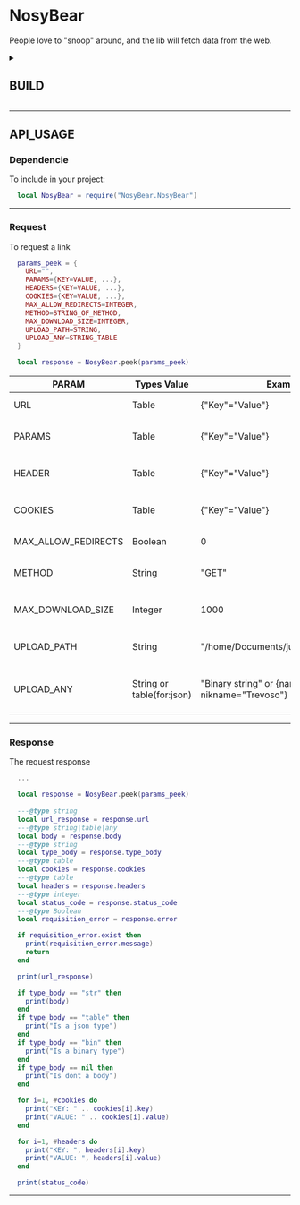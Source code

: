 # NosyBear
People love to "snoop" around, and the lib will fetch data from the web.

<details>
  <summary><h2>BUILD</h2></summary>

  
---

If you want to compile the project, you can run the following command:
```bash
sh build.sh
```

Or you can build it manually. To do this, you need to have Darwin installed on your computer or in your project. It is recommended to use version 0.19 or higher.
### Local Installation:
```bash
curl -L https://github.com/OUIsolutions/Darwin/releases/download/0.020/darwin.out -o darwin && chmod +x darwin
```

### Global Installation:
```bash
curl -L https://github.com/OUIsolutions/Darwin/releases/download/0.020/darwin.out -o darwin && chmod +x darwin && sudo mv darwin /usr/bin
```

Then, run the following command:
- For Local execution: **./darwin**
- For Global execution: **darwin**

```bash
darwin run_blueprint build -mode folder
```

The final binary will be located in the releases folder.

---



</details>


---

## API_USAGE

### Dependencie
To include in your project:
```lua
  local NosyBear = require("NosyBear.NosyBear")
```
---

### Request
To request a link
```lua
  params_peek = {
    URL="",
    PARAMS={KEY=VALUE, ...},
    HEADERS={KEY=VALUE, ...},
    COOKIES={KEY=VALUE, ...},
    MAX_ALLOW_REDIRECTS=INTEGER,
    METHOD=STRING_OF_METHOD,
    MAX_DOWNLOAD_SIZE=INTEGER,
    UPLOAD_PATH=STRING,
    UPLOAD_ANY=STRING_TABLE
  }

  local response = NosyBear.peek(params_peek)

```

| PARAM               | Types Value               | Examplo                                                | DEFAULT     | Explain                     |
|---------------------|---------------------------|--------------------------------------------------------|-------------|-----------------------------|
| URL                 | Table                     | {"Key"="Value"}                                        | Mandatory   | URL to feth                 |
| PARAMS              | Table                     | {"Key"="Value"}                                        | nil         | Params to be passed         |
| HEADER              | Table                     | {"Key"="Value"}                                        | nil         | Headers to be passed        |
| COOKIES             | Table                     | {"Key"="Value"}                                        | nil         | Cookies to be passed        |
| MAX_ALLOW_REDIRECTS | Boolean                   | 0                                                      | ()          | Maximum redirects           |
| METHOD              | String                    | "GET"                                                  | "GET"       | Method of request           |
| MAX_DOWNLOAD_SIZE   | Integer                   | 1000                                                   | ()          | Download space limit        |
| UPLOAD_PATH         | String                    | "/home/Documents/juninho_trevozo.txt"                  | Dont upload | File path to pass to body   |
| UPLOAD_ANY          | String or table(for:json) | "Binary string" or {name="juninho", nikname="Trevoso"} | Dont upload | Binary or json to pass body |

---

### Response
The request response
```lua
  ...

  local response = NosyBear.peek(params_peek)
  
  ---@type string
  local url_response = response.url
  ---@type string|table|any
  local body = response.body
  ---@type string
  local type_body = response.type_body
  ---@type table
  local cookies = response.cookies
  ---@type table
  local headers = response.headers
  ---@type integer
  local status_code = response.status_code
  ---@type Boolean
  local requisition_error = response.error

  if requisition_error.exist then
    print(requisition_error.message)
    return
  end

  print(url_response)

  if type_body == "str" then
    print(body)
  end
  if type_body == "table" then
    print("Is a json type")
  end
  if type_body == "bin" then
    print("Is a binary type")
  end
  if type_body == nil then
    print("Is dont a body")
  end

  for i=1, #cookies do
    print("KEY: " .. cookies[i].key)
    print("VALUE: " .. cookies[i].value)
  end

  for i=1, #headers do
    print("KEY: ", headers[i].key)
    print("VALUE: ", headers[i].value)
  end

  print(status_code)
```

---




